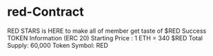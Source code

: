 # red-Contract
RED STARS  is HERE to make all of member get taste of $RED Success
TOKEN Information (ERC 20)
Starting Price : 1 ETH = 340 $RED
Total Supply: 60,000
Token Symbol: RED
